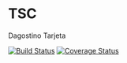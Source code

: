 # TSC
Dagostino Tarjeta

[![Build Status](https://travis-ci.org/Ciampe/Dagos.svg?branch=master)](https://travis-ci.org/Ciampe/Dagos) [![Coverage Status](https://coveralls.io/repos/github/AlvaroBarroso/Tarjeta/badge.svg?branch=master)](https://coveralls.io/github/AlvaroBarroso/Tarjeta?branch=master)

